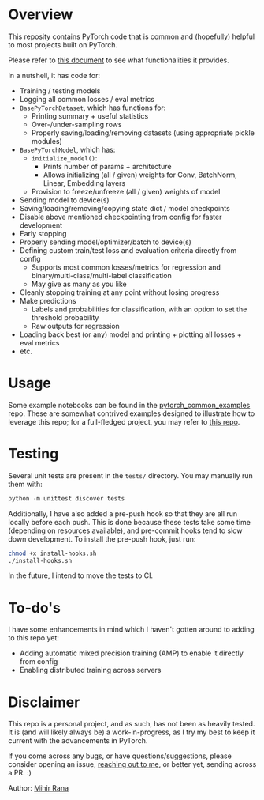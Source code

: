 # Overview

This reposity contains PyTorch code that is common and (hopefully) helpful to most projects built on PyTorch.

Please refer to [this document](https://docs.google.com/presentation/d/1mAa8TetcDcjckezrWywpA8XhUIyxnv5Wnr-mSchF8S0/edit?usp=sharing) to see what functionalities it provides.

In a nutshell, it has code for:
  - Training / testing models
  - Logging all common losses / eval metrics
  - `BasePyTorchDataset`, which has functions for:
    - Printing summary + useful statistics
    - Over-/under-sampling rows
    - Properly saving/loading/removing datasets (using appropriate pickle modules)
  - `BasePyTorchModel`, which has:
    - `initialize_model()`:
      - Prints number of params + architecture
      - Allows initializing (all / given) weights for Conv, BatchNorm, Linear, Embedding layers
    - Provision to freeze/unfreeze (all / given) weights of model
  - Sending model to device(s)
  - Saving/loading/removing/copying state dict / model checkpoints
  - Disable above mentioned checkpointing from config for faster development
  - Early stopping
  - Properly sending model/optimizer/batch to device(s)
  - Defining custom train/test loss and evaluation criteria directly from config
    - Supports most common losses/metrics for regression and binary/multi-class/multi-label classification
    - May give as many as you like
  - Cleanly stopping training at any point without losing progress
  - Make predictions
    - Labels and probabilities for classification, with an option to set the threshold probability
    - Raw outputs for regression
  - Loading back best (or any) model and printing + plotting all losses + eval metrics
  - etc.


# Usage
Some example notebooks can be found in the [pytorch_common_examples](https://gitlab.dev.tripadvisor.com/vrds/pytorch_common_examples) repo. These are somewhat contrived examples designed to illustrate how to leverage this repo; for a full-fledged project, you may refer to [this repo](https://gitlab.dev.tripadvisor.com/vrds/exp_predict_base_ticket/tree/initial/exp_predict_base_ticket).

# Testing
Several unit tests are present in the `tests/` directory. You may manually run them with:

```python
python -m unittest discover tests
```

Additionally, I have also added a pre-push hook so that they are all run locally before each push.
This is done because these tests take some time (depending on resources available), and pre-commit hooks tend to slow down development.
To install the pre-push hook, just run:

```bash
chmod +x install-hooks.sh
./install-hooks.sh
```

In the future, I intend to move the tests to CI.

# To-do's
I have some enhancements in mind which I haven't gotten around to adding to this repo yet:
  - Adding automatic mixed precision training (AMP) to enable it directly from config
  - Enabling distributed training across servers


# Disclaimer

This repo is a personal project, and as such, has not been as heavily tested. It is (and will likely always be) a work-in-progress, as I try my best to keep it current with the advancements in PyTorch.

If you come across any bugs, or have questions/suggestions, please consider opening an issue, [reaching out to me](mailto:mrana@tripadvisor.com), or better yet, sending across a PR. :)

Author: [Mihir Rana](https://github.com/ranamihir)
